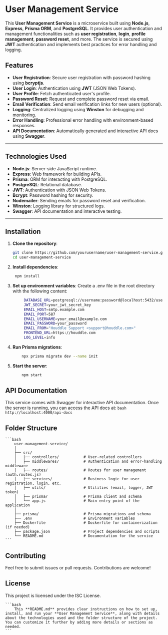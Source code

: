 # **User Management Service**

This **User Management Service** is a microservice built using **Node.js**, **Express**, **Prisma ORM**, and **PostgreSQL**. It provides user authentication and management functionalities such as **user registration**, **login**, **profile management**, **password reset**, and more. The service is secured using **JWT** authentication and implements best practices for error handling and logging.

## **Features**

- **User Registration**: Secure user registration with password hashing using **bcryptjs**.
- **User Login**: Authentication using **JWT** (JSON Web Tokens).
- **User Profile**: Fetch authenticated user's profile.
- **Password Reset**: Request and complete password reset via email.
- **Email Verification**: Send email verification links for new users (optional).
- **Logging**: Centralized logging using **Winston** for debugging and monitoring.
- **Error Handling**: Professional error handling with environment-based responses.
- **API Documentation**: Automatically generated and interactive API docs using **Swagger**.

---

## **Technologies Used**

- **Node.js**: Server-side JavaScript runtime.
- **Express**: Web framework for building APIs.
- **Prisma**: ORM for interacting with PostgreSQL.
- **PostgreSQL**: Relational database.
- **JWT**: Authentication with JSON Web Tokens.
- **Bcrypt**: Password hashing for security.
- **Nodemailer**: Sending emails for password reset and verification.
- **Winston**: Logging library for structured logs.
- **Swagger**: API documentation and interactive testing.

---

## **Installation**

1. **Clone the repository**:
   ```bash
   git clone https://github.com/yourusername/user-management-service.git
   cd user-management-service
   ```
2. **Install dependencies**:

   ```bash
    npm install
    ```
3. **Set up environment variables**: Create a .env file in the root directory with the following content:
   ```bash
        DATABASE_URL=postgresql://username:password@localhost:5432/user_management_db
        JWT_SECRET=your_jwt_secret_key
        EMAIL_HOST=smtp.example.com
        EMAIL_PORT=587
        EMAIL_USERNAME=your_email@example.com
        EMAIL_PASSWORD=your_password
        EMAIL_FROM="Houddle Support <support@houddle.com>"
        FRONTEND_URL=https://houddle.com
        LOG_LEVEL=info
    ```
4. **Run Prisma migrations**:
    ```bash
        npx prisma migrate dev --name init
    ```
5. **Start the server**:
    ```bash
        npm start
    ```
## **API Documentation**
This service comes with Swagger for interactive API documentation. Once the server is running, you can access the API docs at:
    ```bash
        http://localhost:4000/api-docs
    ```
## **Folder Structure**
    ```bash
        user-management-service/
        │
        ├── src/
        │   ├── controllers/           # User-related controllers
        │   ├── middlewares/           # Authentication and error-handling middleware
        │   ├── routes/                # Routes for user management (auth.routes.js)
        │   ├── services/              # Business logic for user registration, login, etc.
        │   ├── utils/                 # Utilities (email, logger, JWT token)
        │   ├── prisma/                # Prisma client and schema
        │   └── app.js                 # Main entry point of the application
        │
        ├── prisma/                    # Prisma migrations and schema
        ├── .env                       # Environment variables
        ├── Dockerfile                 # Dockerfile for containerization (if needed)
        ├── package.json               # Project dependencies and scripts
        └── README.md                  # Documentation for the service
    ```
## **Contributing**
Feel free to submit issues or pull requests. Contributions are welcome!

## **License**
This project is licensed under the ISC License.

    ```bash
        This **README.md** provides clear instructions on how to set up, install, and run your **User Management Service**, along with details about the technologies used and the folder structure of the project. You can customize it further by adding more details or sections as needed. 
    ```